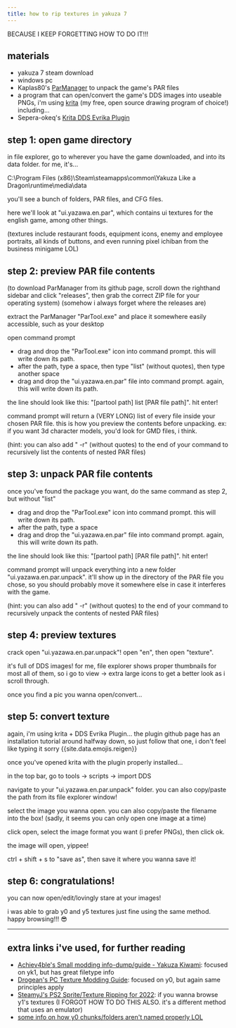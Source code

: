 ```yaml
---
title: how to rip textures in yakuza 7
---
```


BECAUSE I KEEP FORGETTING HOW TO DO IT!!!

## materials

- yakuza 7 steam download
- windows pc
- Kaplas80's [ParManager](https://github.com/Kaplas80/ParManager) to unpack the game's PAR files
- a program that can open/convert the game's DDS images into useable PNGs, i'm using [krita](https://krita.org/en/) (my free, open source drawing program of choice!) including...
- Sepera-okeq's [Krita DDS Evrika Plugin](https://github.com/Sepera-okeq/DDS-Evrika-Plugin)

## step 1: open game directory

in file explorer, go to wherever you have the game downloaded, and into its data folder. for me, it's...

C:\Program Files (x86)\Steam\steamapps\common\Yakuza Like a Dragon\runtime\media\data

you'll see a bunch of folders, PAR files, and CFG files.

here we'll look at "ui.yazawa.en.par", which contains ui textures for the english game, among other things.

(textures include restaurant foods, equipment icons, enemy and employee portraits, all kinds of buttons, and even running pixel ichiban from the business minigame LOL)

## step 2: preview PAR file contents

(to download ParManager from its github page, scroll down the righthand sidebar and click "releases", then grab the correct ZIP file for your operating system) (somehow i always forget where the releases are)

extract the ParManager "ParTool.exe" and place it somewhere easily accessible, such as your desktop

open command prompt

- drag and drop the "ParTool.exe" icon into command prompt. this will write down its path.
- after the path, type a space, then type "list" (without quotes), then type another space
- drag and drop the "ui.yazawa.en.par" file into command prompt. again, this will write down its path.

the line should look like this: "[partool path] list [PAR file path]". hit enter!

command prompt will return a (VERY LONG) list of every file inside your chosen PAR file. this is how you preview the contents before unpacking. ex: if you want 3d character models, you'd look for GMD files, i think.

(hint: you can also add " -r" (without quotes) to the end of your command to recursively list the contents of nested PAR files)

## step 3: unpack PAR file contents

once you've found the package you want, do the same command as step 2, but without "list"

- drag and drop the "ParTool.exe" icon into command prompt. this will write down its path.
- after the path, type a space
- drag and drop the "ui.yazawa.en.par" file into command prompt. again, this will write down its path.

the line should look like this: "[partool path] [PAR file path]". hit enter!

command prompt will unpack everything into a new folder "ui.yazawa.en.par.unpack". it'll show up in the directory of the PAR file you chose, so you should probably move it somewhere else in case it interferes with the game.

(hint: you can also add " -r" (without quotes) to the end of your command to recursively unpack the contents of nested PAR files)

## step 4: preview textures

crack open "ui.yazawa.en.par.unpack"! open "en", then open "texture".

it's full of DDS images! for me, file explorer shows proper thumbnails for most all of them, so i go to view -> extra large icons to get a better look as i scroll through.

once you find a pic you wanna open/convert...

## step 5: convert texture

again, i'm using krita + DDS Evrika Plugin... the plugin github page has an installation tutorial around halfway down, so just follow that one, i don't feel like typing it sorry {{site.data.emojis.reigen}}

once you've opened krita with the plugin properly installed...

in the top bar, go to tools -> scripts -> import DDS

navigate to your "ui.yazawa.en.par.unpack" folder. you can also copy/paste the path from its file explorer window!

select the image you wanna open. you can also copy/paste the filename into the box! (sadly, it seems you can only open one image at a time)

click open, select the image format you want (i prefer PNGs), then click ok.

the image will open, yippee!

ctrl + shift + s to "save as", then save it where you wanna save it!

## step 6: congratulations!

you can now open/edit/lovingly stare at your images!

i was able to grab y0 and y5 textures just fine using the same method. happy browsing!!! 😎

---

## extra links i've used, for further reading

- [Achiev4ble's Small modding info-dump/guide - Yakuza Kiwami](https://steamcommunity.com/sharedfiles/filedetails/?id=2813243580): focused on yk1, but has great filetype info
- [Drogean's PC Texture Modding Guide](https://steamcommunity.com/app/638970/discussions/0/1739964766316515626/): focused on y0, but again same principles apply
- [SteamyJ's PS2 Sprite/Texture Ripping for 2022](https://www.vg-resource.com/thread-40768.html): if you wanna browse y1's textures (I FORGOT HOW TO DO THIS ALSO. it's a different method that uses an emulator)
- [some info on how y0 chunks/folders aren't named properly LOL](https://www.reddit.com/r/yakuzagames/comments/157ok01/need_help_getting_yakuza_0_city_textures/)
